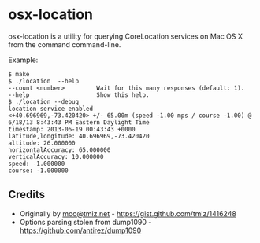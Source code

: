 osx-location
============
osx-location is a utility for querying CoreLocation services on Mac OS X from the command command-line.

Example:

    $ make
    $ ./location  --help
    --count <number>         Wait for this many responses (default: 1).
    --help                   Show this help.
    $ ./location --debug 
    location service enabled
    <+40.696969,-73.420420> +/- 65.00m (speed -1.00 mps / course -1.00) @ 6/18/13 8:43:43 PM Eastern Daylight Time
    timestamp: 2013-06-19 00:43:43 +0000
    latitude,longitude: 40.696969,-73.420420
    altitude: 26.000000
    horizontalAccuracy: 65.000000
    verticalAccuracy: 10.000000
    speed: -1.000000
    course: -1.000000
Credits
-------
* Originally by moo@tmiz.net - https://gist.github.com/tmiz/1416248
* Options parsing stolen from dump1090 - https://github.com/antirez/dump1090
